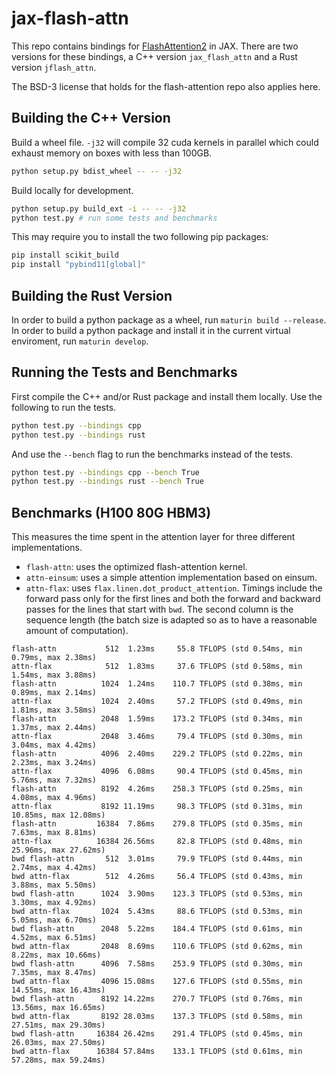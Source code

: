 # jax-flash-attn

This repo contains bindings for [FlashAttention2](https://github.com/Dao-AILab/flash-attention)
in JAX. There are two versions for these bindings, a C++ version
`jax_flash_attn` and a Rust version `jflash_attn`.

The BSD-3 license that holds for the flash-attention repo also applies here.

## Building the C++ Version

Build a wheel file. `-j32` will compile 32 cuda kernels in parallel which could exhaust memory on boxes with
less than 100GB.
```bash
python setup.py bdist_wheel -- -- -j32
```

Build locally for development.
```bash
python setup.py build_ext -i -- -- -j32
python test.py # run some tests and benchmarks
```

This may require you to install the two following pip packages:
```bash
pip install scikit_build
pip install "pybind11[global]"
```

## Building the Rust Version

In order to build a python package as a wheel, run `maturin build --release`.
In order to build a python package and install it in the current virtual
enviroment, run `maturin develop`.

## Running the Tests and Benchmarks

First compile the C++ and/or Rust package and install them locally. Use the
following to run the tests.
```bash
python test.py --bindings cpp
python test.py --bindings rust
```

And use the `--bench` flag to run the benchmarks instead of the tests.

```bash
python test.py --bindings cpp --bench True
python test.py --bindings rust --bench True
```

## Benchmarks (H100 80G HBM3)

This measures the time spent in the attention layer for three different implementations.
- `flash-attn`: uses the optimized flash-attention kernel. 
- `attn-einsum`: uses a simple attention implementation based on einsum.
- `attn-flax`: uses `flax.linen.dot_product_attention`.
Timings include the forward pass only for the first lines and both the forward
and backward passes for the lines that start with `bwd`. The second column is the
sequence length (the batch size is adapted so as to have a reasonable amount of
computation).

```
flash-attn           512  1.23ms     55.8 TFLOPS (std 0.54ms, min 0.79ms, max 2.38ms)
attn-flax            512  1.83ms     37.6 TFLOPS (std 0.58ms, min 1.54ms, max 3.88ms)
flash-attn          1024  1.24ms    110.7 TFLOPS (std 0.38ms, min 0.89ms, max 2.14ms)
attn-flax           1024  2.40ms     57.2 TFLOPS (std 0.49ms, min 1.81ms, max 3.58ms)
flash-attn          2048  1.59ms    173.2 TFLOPS (std 0.34ms, min 1.37ms, max 2.44ms)
attn-flax           2048  3.46ms     79.4 TFLOPS (std 0.30ms, min 3.04ms, max 4.42ms)
flash-attn          4096  2.40ms    229.2 TFLOPS (std 0.22ms, min 2.23ms, max 3.24ms)
attn-flax           4096  6.08ms     90.4 TFLOPS (std 0.45ms, min 5.76ms, max 7.32ms)
flash-attn          8192  4.26ms    258.3 TFLOPS (std 0.25ms, min 4.08ms, max 4.96ms)
attn-flax           8192 11.19ms     98.3 TFLOPS (std 0.31ms, min 10.85ms, max 12.08ms)
flash-attn         16384  7.86ms    279.8 TFLOPS (std 0.35ms, min 7.63ms, max 8.81ms)
attn-flax          16384 26.56ms     82.8 TFLOPS (std 0.48ms, min 25.96ms, max 27.62ms)
bwd flash-attn       512  3.01ms     79.9 TFLOPS (std 0.44ms, min 2.74ms, max 4.42ms)
bwd attn-flax        512  4.26ms     56.4 TFLOPS (std 0.43ms, min 3.88ms, max 5.50ms)
bwd flash-attn      1024  3.90ms    123.3 TFLOPS (std 0.53ms, min 3.30ms, max 4.92ms)
bwd attn-flax       1024  5.43ms     88.6 TFLOPS (std 0.53ms, min 5.05ms, max 6.70ms)
bwd flash-attn      2048  5.22ms    184.4 TFLOPS (std 0.61ms, min 4.52ms, max 6.51ms)
bwd attn-flax       2048  8.69ms    110.6 TFLOPS (std 0.62ms, min 8.22ms, max 10.66ms)
bwd flash-attn      4096  7.58ms    253.9 TFLOPS (std 0.30ms, min 7.35ms, max 8.47ms)
bwd attn-flax       4096 15.08ms    127.6 TFLOPS (std 0.55ms, min 14.55ms, max 16.43ms)
bwd flash-attn      8192 14.22ms    270.7 TFLOPS (std 0.76ms, min 13.56ms, max 16.65ms)
bwd attn-flax       8192 28.03ms    137.3 TFLOPS (std 0.58ms, min 27.51ms, max 29.30ms)
bwd flash-attn     16384 26.42ms    291.4 TFLOPS (std 0.45ms, min 26.03ms, max 27.50ms)
bwd attn-flax      16384 57.84ms    133.1 TFLOPS (std 0.61ms, min 57.28ms, max 59.24ms)
```
